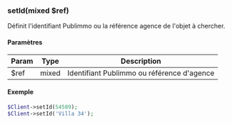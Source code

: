 ### setId(mixed $ref)

Définit l'identifiant Publimmo ou la référence agence de l'objet à chercher.

#### Paramètres

| Param | Type | Description |
| --- | --- | --- |
| $ref | mixed | Identifiant Publimmo ou référence d'agence |



#### Exemple 

```php
$Client->setId(54589);
$Client->setId('Villa 34');
```
